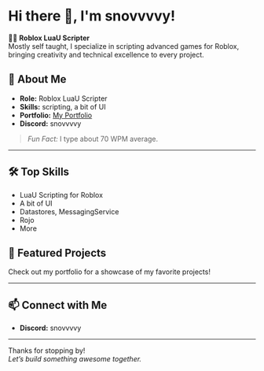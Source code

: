 # Hi there 👋, I'm snovvvvy!

🧑‍💻 **Roblox LuaU Scripter**  
Mostly self taught, I specialize in scripting advanced games for Roblox, bringing creativity and technical excellence to every project.

## 🚀 About Me
- **Role:** Roblox LuaU Scripter
- **Skills:** scripting, a bit of UI
- **Portfolio:** [My Portfolio](snovvvvy.github.io)
- **Discord:** snovvvvy

> *Fun Fact:* I type about 70 WPM average.

---

## 🛠️ Top Skills
- LuaU Scripting for Roblox
- A bit of UI
- Datastores, MessagingService
- Rojo
- More

## 🌟 Featured Projects
Check out my portfolio for a showcase of my favorite projects!

---

## 📫 Connect with Me
- **Discord:** snovvvvy

---

Thanks for stopping by!  
*Let’s build something awesome together.*
